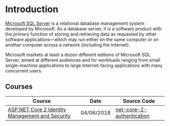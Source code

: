 # Introduction
[Microsoft SQL Server](https://en.wikipedia.org/wiki/Microsoft_SQL_Server) is a relational database management system developed by Microsoft. As a database server, it is a software product with the primary function of storing and retrieving data as requested by other software applications—which may run either on the same computer or on another computer across a network (including the Internet).

Microsoft markets at least a dozen different editions of Microsoft SQL Server, aimed at different audiences and for workloads ranging from small single-machine applications to large Internet-facing applications with many concurrent users.

## Courses
| Course| Date | Source Code |
| ----------------------------------------------------------------------------------------------------------------------------------------------- | ------------------- | --------------------------------------------------------------------------------------------------- |
| [ASP.NET Core 2 Identity Management and Security](/backend/dotnetcore-aspnet-core-2-security-and-identity-management-with-c.md)| 04/06/2018 |[net-core-2-authentication](https://github.com/peelmicro/net-core-2-authentication)|